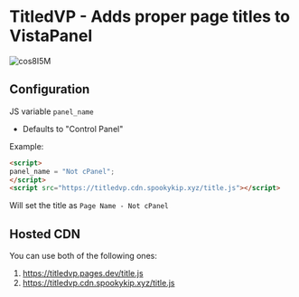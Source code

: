 # TitledVP - Adds proper page titles to VistaPanel
![cos8I5M](https://github.com/SpookyServices/TitledVP/assets/88220209/e15ada77-5088-4d2c-9573-734a015ac4ca)

## Configuration
JS variable `panel_name`
 - Defaults to "Control Panel"

Example:

```html
<script>
panel_name = "Not cPanel";
</script>
<script src="https://titledvp.cdn.spookykip.xyz/title.js"></script>
```
Will set the title as `Page Name - Not cPanel`

## Hosted CDN
You can use both of the following ones:
1. https://titledvp.pages.dev/title.js
2. https://titledvp.cdn.spookykip.xyz/title.js
